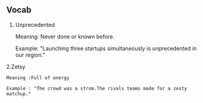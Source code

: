 ## Vocab

1. Unprecedented

   Meaning: Never done or known before.

   Example: "Launching three startups simultaneously is unprecedented in our region."

2.Zetsy

    Meaning :Full of energy 

    Example : "The crowd was a strom.The rivals teams made for a zesty matchup."